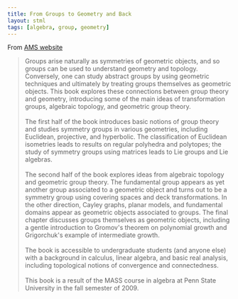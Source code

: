 ```yaml
---
title: From Groups to Geometry and Back
layout: stml
tags: [algebra, group, geometry]
---
```


From [AMS website](https://bookstore.ams.org/stml-81)


> Groups arise naturally as symmetries of geometric objects, and so groups can be used to understand geometry and topology. Conversely, one can study abstract groups by using geometric techniques and ultimately by treating groups themselves as geometric objects. This book explores these connections between group theory and geometry, introducing some of the main ideas of transformation groups, algebraic topology, and geometric group theory.
<br><br>
The first half of the book introduces basic notions of group theory and studies symmetry groups in various geometries, including Euclidean, projective, and hyperbolic. The classification of Euclidean isometries leads to results on regular polyhedra and polytopes; the study of symmetry groups using matrices leads to Lie groups and Lie algebras.
<br><br>
The second half of the book explores ideas from algebraic topology and geometric group theory. The fundamental group appears as yet another group associated to a geometric object and turns out to be a symmetry group using covering spaces and deck transformations. In the other direction, Cayley graphs, planar models, and fundamental domains appear as geometric objects associated to groups. The final chapter discusses groups themselves as geometric objects, including a gentle introduction to Gromov's theorem on polynomial growth and Grigorchuk's example of intermediate growth.
<br><br>
The book is accessible to undergraduate students (and anyone else) with a background in calculus, linear algebra, and basic real analysis, including topological notions of convergence and connectedness.
<br><br>
This book is a result of the MASS course in algebra at Penn State University in the fall semester of 2009.
